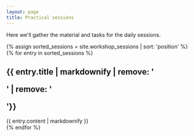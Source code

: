 ```yaml
---
layout: page
title: Practical sessions
---
```


Here we'll gather the material and tasks for the daily sessions. 

{% assign sorted_sessions = site.workshop_sessions | sort: 'position' %}
{% for entry in sorted_sessions %}
<section id="{{ entry.sectionName }}">
<h1>{{ entry.title | markdownify | remove: '<p>' | remove: '</p>'}}</h1>
{{ entry.content | markdownify }}
</section>
{% endfor %}
